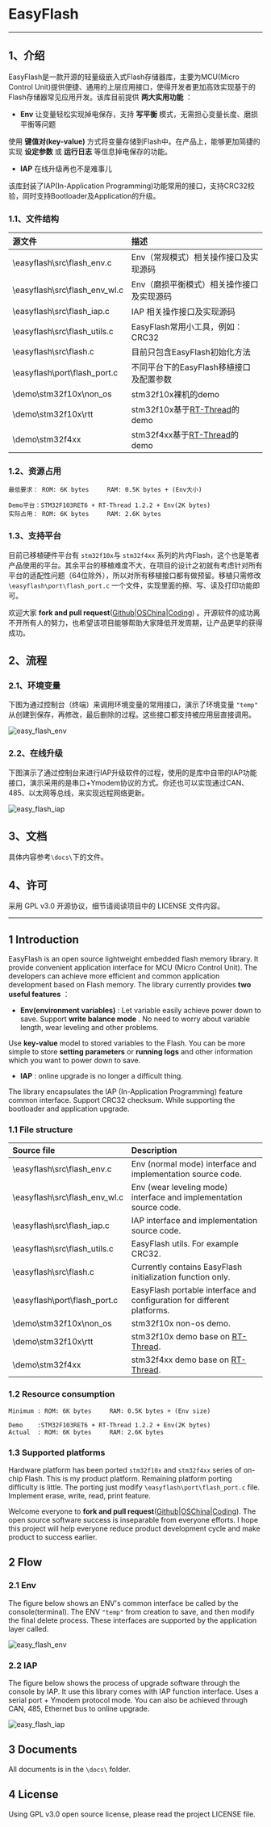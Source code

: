 # EasyFlash

---

## 1、介绍

EasyFlash是一款开源的轻量级嵌入式Flash存储器库，主要为MCU(Micro Control Unit)提供便捷、通用的上层应用接口，使得开发者更加高效实现基于的Flash存储器常见应用开发。该库目前提供 **两大实用功能** ：

 - **Env** 让变量轻松实现掉电保存，支持 **写平衡** 模式，无需担心变量长度、磨损平衡等问题
 
 使用 **键值对(key-value)** 方式将变量存储到Flash中。在产品上，能够更加简捷的实现 **设定参数** 或 **运行日志** 等信息掉电保存的功能。
 - **IAP** 在线升级再也不是难事儿
 
 该库封装了IAP(In-Application Programming)功能常用的接口，支持CRC32校验，同时支持Bootloader及Application的升级。

### 1.1、文件结构

|源文件                                 |描述   |
|:------------------------------        |:----- |
|\easyflash\src\flash_env.c             |Env（常规模式）相关操作接口及实现源码|
|\easyflash\src\flash_env_wl.c          |Env（磨损平衡模式）相关操作接口及实现源码|
|\easyflash\src\flash_iap.c             |IAP 相关操作接口及实现源码|
|\easyflash\src\flash_utils.c           |EasyFlash常用小工具，例如：CRC32|
|\easyflash\src\flash.c                 |目前只包含EasyFlash初始化方法|
|\easyflash\port\flash_port.c           |不同平台下的EasyFlash移植接口及配置参数|
|\demo\stm32f10x\non_os                 |stm32f10x裸机的demo|
|\demo\stm32f10x\rtt                    |stm32f10x基于[RT-Thread](http://www.rt-thread.org/)的demo|
|\demo\stm32f4xx                        |stm32f4xx基于[RT-Thread](http://www.rt-thread.org/)的demo|

### 1.2、资源占用

```
最低要求： ROM: 6K bytes     RAM: 0.5K bytes + (Env大小)

Demo平台：STM32F103RET6 + RT-Thread 1.2.2 + Env(2K bytes)
实际占用： ROM: 6K bytes     RAM: 2.6K bytes
```

### 1.3、支持平台

目前已移植硬件平台有 `stm32f10x`与 `stm32f4xx` 系列的片内Flash，这个也是笔者产品使用的平台。其余平台的移植难度不大，在项目的设计之初就有考虑针对所有平台的适配性问题（64位除外），所以对所有移植接口都有做预留。移植只需修改 `\easyflash\port\flash_port.c` 一个文件，实现里面的擦、写、读及打印功能即可。

欢迎大家 **fork and pull request**([Github](https://github.com/armink/EasyFlash)|[OSChina](http://git.oschina.net/armink/EasyFlash)|[Coding](https://coding.net/u/armink/p/EasyFlash/git)) 。开源软件的成功离不开所有人的努力，也希望该项目能够帮助大家降低开发周期，让产品更早的获得成功。

## 2、流程

### 2.1、环境变量

下图为通过控制台（终端）来调用环境变量的常用接口，演示了环境变量 `"temp"` 从创建到保存，再修改，最后删除的过程。这些接口都支持被应用层直接调用。

![easy_flash_env](https://cloud.githubusercontent.com/assets/1734686/5886463/46ad7efa-a3db-11e4-8401-75c00a4c35ba.gif)

### 2.2、在线升级

下图演示了通过控制台来进行IAP升级软件的过程，使用的是库中自带的IAP功能接口，演示采用的是串口+Ymodem协议的方式。你还也可以实现通过CAN、485、以太网等总线，来实现远程网络更新。

![easy_flash_iap](https://cloud.githubusercontent.com/assets/1734686/5886462/40f7d62c-a3db-11e4-866a-ba827c809370.gif)

## 3、文档
具体内容参考`\docs\`下的文件。

## 4、许可
采用 GPL v3.0 开源协议，细节请阅读项目中的 LICENSE 文件内容。

---

## 1 Introduction

EasyFlash is an open source lightweight embedded flash memory library. It provide convenient application interface for MCU (Micro Control Unit). The developers can achieve more efficient and common application development based on Flash memory. The library currently provides **two useful features** ：

 - **Env(environment variables)** : Let variable easily achieve power down to save. Support **write balance mode** . No need to worry about variable length, wear leveling and other problems.
 
 Use **key-value** model to stored variables to the Flash. You can be more simple to store **setting parameters** or **running logs** and other information which you want to power down to save.
 - **IAP** : online upgrade is no longer a difficult thing.
 
 The library encapsulates the IAP (In-Application Programming) feature common interface. Support CRC32 checksum. While supporting the bootloader and application upgrade.

### 1.1 File structure

|Source file                            |Description   |
|:------------------------------        |:----- |
|\easyflash\src\flash_env.c             |Env (normal mode) interface and implementation source code.|
|\easyflash\src\flash_env_wl.c          |Env (wear leveling mode) interface and implementation source code.|
|\easyflash\src\flash_iap.c             |IAP interface and implementation source code.|
|\easyflash\src\flash_utils.c           |EasyFlash utils. For example CRC32.|
|\easyflash\src\flash.c                 |Currently contains EasyFlash initialization function only. |
|\easyflash\port\flash_port.c           |EasyFlash portable interface and configuration for different platforms.|
|\demo\stm32f10x\non_os                 |stm32f10x non-os demo.|
|\demo\stm32f10x\rtt                    |stm32f10x demo base on [RT-Thread](http://www.rt-thread.org/).|
|\demo\stm32f4xx                        |stm32f4xx demo base on [RT-Thread](http://www.rt-thread.org/).|

### 1.2 Resource consumption

```
Minimum : ROM: 6K bytes     RAM: 0.5K bytes + (Env size)

Demo    :STM32F103RET6 + RT-Thread 1.2.2 + Env(2K bytes)
Actual  : ROM: 6K bytes     RAM: 2.6K bytes
```

### 1.3 Supported platforms

Hardware platform has been ported `stm32f10x` and `stm32f4xx` series of on-chip Flash. This is my product platform. Remaining platform porting difficulty is little. The porting just modify `\easyflash\port\flash_port.c` file. Implement erase, write, read, print feature.

Welcome everyone to **fork and pull request**([Github](https://github.com/armink/EasyFlash)|[OSChina](http://git.oschina.net/armink/EasyFlash)|[Coding](https://coding.net/u/armink/p/EasyFlash/git)). The open source software success is inseparable from everyone efforts. I hope this project will help everyone reduce product development cycle and make product to success earlier.

## 2 Flow

### 2.1 Env

The figure below shows an ENV's common interface be called by the console(terminal). The ENV `"temp"` from creation to save, and then modify the final delete process. These interfaces are supported by the application layer called.

![easy_flash_env](https://cloud.githubusercontent.com/assets/1734686/5886463/46ad7efa-a3db-11e4-8401-75c00a4c35ba.gif)

### 2.2 IAP

The figure below shows the process of upgrade software through the console by IAP. It use this library comes with IAP function interface. Uses a serial port + Ymodem protocol mode. You can also be achieved through CAN, 485, Ethernet bus to online upgrade.

![easy_flash_iap](https://cloud.githubusercontent.com/assets/1734686/5886462/40f7d62c-a3db-11e4-866a-ba827c809370.gif)

## 3 Documents

All documents is in the `\docs\` folder.

## 4 License

Using GPL v3.0 open source license, please read the project LICENSE file.